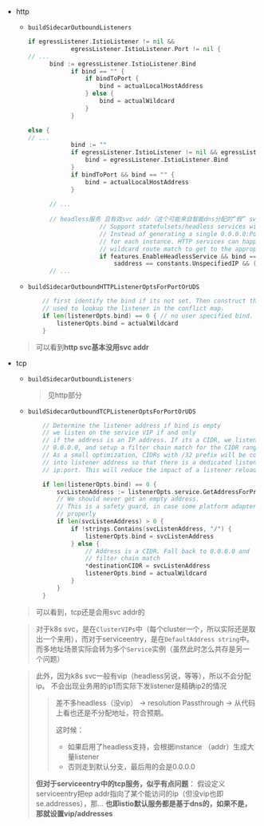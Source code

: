 

* http

  * `buildSidecarOutboundListeners`

    ```go
    if egressListener.IstioListener != nil &&
    			egressListener.IstioListener.Port != nil {
    // ...
          bind := egressListener.IstioListener.Bind
    			if bind == "" {
    				if bindToPort {
    					bind = actualLocalHostAddress
    				} else {
    					bind = actualWildcard
    				}
    			}
    
    else {        
    // ...
    			bind := ""
    			if egressListener.IstioListener != nil && egressListener.IstioListener.Bind != "" {
    				bind = egressListener.IstioListener.Bind
    			}
    			if bindToPort && bind == "" {
    				bind = actualLocalHostAddress
    			}
      
          // ...
      
          // headless服务 且有效svc addr（这个可能来自智能dns分配的“假” svc addr）为0.0.0.0（说明是无...选的兜底地址） 并且是tcp or unsupported（HTTP的话估计直接聚合到wildcard）， 则...会取instances addr来...，生成多个listener
    					// Support statefulsets/headless services with TCP ports, and empty service address field.
    					// Instead of generating a single 0.0.0.0:Port listener, generate a listener
    					// for each instance. HTTP services can happily reside on 0.0.0.0:PORT and use the
    					// wildcard route match to get to the appropriate IP through original dst clusters.
    					if features.EnableHeadlessService && bind == "" && service.Resolution == model.Passthrough &&
    						saddress == constants.UnspecifiedIP && (servicePort.Protocol.IsTCP() || servicePort.Protocol.IsUnsupported())   
          // ...
    ```

    

  * `buildSidecarOutboundHTTPListenerOptsForPortOrUDS`

    ```go
    	// first identify the bind if its not set. Then construct the key
    	// used to lookup the listener in the conflict map.
    	if len(listenerOpts.bind) == 0 { // no user specified bind. Use 0.0.0.0:Port
    		listenerOpts.bind = actualWildcard
    	}
    ```

  > 可以看到**http svc基本没用svc addr**

* tcp

  * `buildSidecarOutboundListeners`

    > 见http部分

  * `buildSidecarOutboundTCPListenerOptsForPortOrUDS`

    ```go
    	// Determine the listener address if bind is empty
    	// we listen on the service VIP if and only
    	// if the address is an IP address. If its a CIDR, we listen on
    	// 0.0.0.0, and setup a filter chain match for the CIDR range.
    	// As a small optimization, CIDRs with /32 prefix will be converted
    	// into listener address so that there is a dedicated listener for this
    	// ip:port. This will reduce the impact of a listener reload
    
    	if len(listenerOpts.bind) == 0 {
    		svcListenAddress := listenerOpts.service.GetAddressForProxy(listenerOpts.proxy)
    		// We should never get an empty address.
    		// This is a safety guard, in case some platform adapter isn't doing things
    		// properly
    		if len(svcListenAddress) > 0 {
    			if !strings.Contains(svcListenAddress, "/") {
    				listenerOpts.bind = svcListenAddress
    			} else {
    				// Address is a CIDR. Fall back to 0.0.0.0 and
    				// filter chain match
    				*destinationCIDR = svcListenAddress
    				listenerOpts.bind = actualWildcard
    			}
    		}
    	}
    ```

  > 可以看到，tcp还是会用svc addr的

  > 对于k8s svc，是在`ClusterVIPs`中（每个cluster一个，所以实际还是取出一个来用），而对于serviceentry，是在`DefaultAddress string`中。 而多地址场景实际会转为多个`Service`实例（虽然此时怎么共存是另一个问题）

  > 此外，因为k8s svc一般有vip（headless另说，等等），所以不会分配ip。 不会出现业务用的ip1而实际下发listener是精确ip2的情况
  >
  > > 差不多headless（没vip） -> resolution Passthrough -> 从代码上看也还是不分配地址，符合预期。
  > >
  > > 这时候：
  > >
  > > * 如果启用了headless支持，会根据instance （addr）生成大量listener
  > > * 否则走到默认分支，最后用的会是0.0.0.0
  >
  > **但对于serviceentry中的tcp服务，似乎有点问题**： 假设定义serviceentry把ep addr指向了某个能访问的ip（但没vip也即se.addresses），那... **也即istio默认服务都是基于dns的，如果不是，那就设置vip/addresses**

  

  